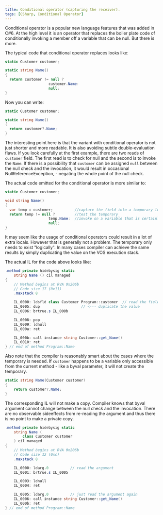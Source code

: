 ```yaml
---
title: Conditional operator (capturing the receiver).
tags: [CSharp, Conditional Operator]
---
```

Conditional operator is a popular new language features that was added in C#6. At the high level it is an operator that replaces the boiler plate code of conditionally invoking a member off a variable that can be null. But there is more.

The typical code that conditional operator replaces looks like:

```cs
static Customer customer;

static string Name()
{
  return customer != null ?
                    customer.Name:
                    null;
}
```

Now you can write:

```cs
static Customer customer;

static string Name()
{
  return customer?.Name;
}
```

The interesting point here is that the variant with conditional operator is not just shorter and more readable. It is also avoiding subtle double-evaluation flaws.
If you look carefully at the first example, there are two reads of ```customer``` field. The first read is to check for null and the second is to invoke the ```Name```. If there is a possibility that ```customer``` can be assigned ```null``` between the null check and the invocation, it would result in occasional NullReferenceException, - negating the whole point of the null check.

The actual code emitted for the conditional operator is more similar to:

```cs
static Customer customer;

void string Name()
{
  var temp = customer;          //capture the field into a temporary local
  return temp != null ?         //test the temporary
                    temp.Name:  //invoke on a variable that is certainly not null
                    null;
}
```

It may seem like the usage of conditional operators could result in a lot of extra locals. However that is generally not a problem. The temporary only needs to exist "logically". In many cases compiler can achieve the same results by simply duplicating the value on the VOS execution stack.

The actual IL for the code above looks like:

```cs
.method private hidebysig static
	string Name () cil managed
{
	// Method begins at RVA 0x206b
	// Code size 17 (0x11)
	.maxstack 8

	IL_0000: ldsfld class Customer Program::customer  // read the field _once_
	IL_0005: dup                   // <--- duplicate the value
	IL_0006: brtrue.s IL_000b

	IL_0008: pop
	IL_0009: ldnull
	IL_000a: ret

	IL_000b: call instance string Customer::get_Name()
	IL_0010: ret
} // end of method Program::Name
```

Also note that the compiler is reasonably smart about the cases where the temporary is needed. If ```customer``` happens to be a variable only accessible from the current method - like a byval parameter, it will not create the temporary.

```cs
static string Name(Customer customer)
{
    return customer?.Name;
}
```

The corresponding IL will not make a copy. Compiler knows that byval argument cannot change between the null check and the invocation. There are no observable sideeffects from re-reading the argument and thus there is no point to make a private copy.

```cs
.method private hidebysig static
	string Name (
		class Customer customer
	) cil managed
{
	// Method begins at RVA 0x206b
	// Code size 12 (0xc)
	.maxstack 8

	IL_0000: ldarg.0          // read the argument
	IL_0001: brtrue.s IL_0005

	IL_0003: ldnull
	IL_0004: ret

	IL_0005: ldarg.0          // just read the argument again
	IL_0006: call instance string Customer::get_Name()
	IL_000b: ret
} // end of method Program::Name
```
